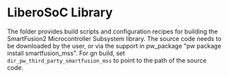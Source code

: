 # LiberoSoC Library

The folder provides build scripts and configuration recipes for building
the SmartFusion2 Microcontroller Subsystem library. The source code needs to be downloaded by the user, or
via the support in pw_package "pw package install smartfusion_mss". For gn build,
set `dir_pw_third_party_smartfusion_mss` to point to the path of the source code.
